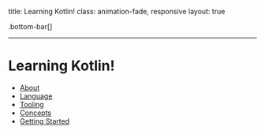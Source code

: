 title: Learning Kotlin!
class: animation-fade, responsive
layout: true

<!-- This slide will serve as the base layout for all your slides -->
.bottom-bar[]

---

# Learning Kotlin!

* [About](01_about.html)
* [Language](02_language.html)
* [Tooling](03_tooling.html)
* [Concepts](04_concepts.html)
* [Getting Started](05_getting_started.html)

